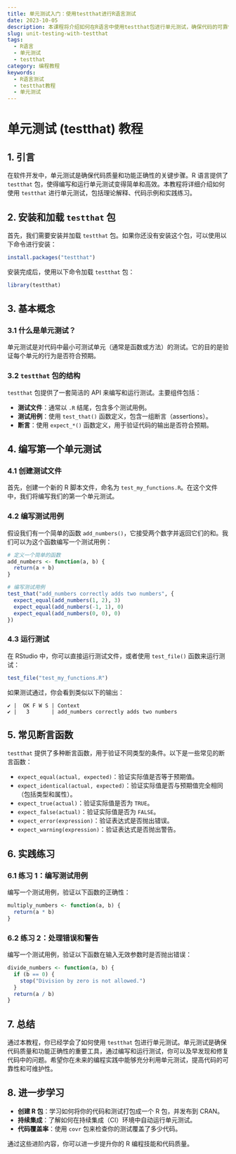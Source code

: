 ```yaml
---
title: 单元测试入门：使用testthat进行R语言测试
date: 2023-10-05
description: 本课程将介绍如何在R语言中使用testthat包进行单元测试，确保代码的可靠性和可维护性。
slug: unit-testing-with-testthat
tags:
  - R语言
  - 单元测试
  - testthat
category: 编程教程
keywords:
  - R语言测试
  - testthat教程
  - 单元测试
---
```


# 单元测试 (testthat) 教程

## 1. 引言

在软件开发中，单元测试是确保代码质量和功能正确性的关键步骤。R 语言提供了 `testthat` 包，使得编写和运行单元测试变得简单和高效。本教程将详细介绍如何使用 `testthat` 进行单元测试，包括理论解释、代码示例和实践练习。

## 2. 安装和加载 `testthat` 包

首先，我们需要安装并加载 `testthat` 包。如果你还没有安装这个包，可以使用以下命令进行安装：

```R
install.packages("testthat")
```

安装完成后，使用以下命令加载 `testthat` 包：

```R
library(testthat)
```

## 3. 基本概念

### 3.1 什么是单元测试？

单元测试是对代码中最小可测试单元（通常是函数或方法）的测试。它的目的是验证每个单元的行为是否符合预期。

### 3.2 `testthat` 包的结构

`testthat` 包提供了一套简洁的 API 来编写和运行测试。主要组件包括：

- **测试文件**：通常以 `.R` 结尾，包含多个测试用例。
- **测试用例**：使用 `test_that()` 函数定义，包含一组断言（assertions）。
- **断言**：使用 `expect_*()` 函数定义，用于验证代码的输出是否符合预期。

## 4. 编写第一个单元测试

### 4.1 创建测试文件

首先，创建一个新的 R 脚本文件，命名为 `test_my_functions.R`。在这个文件中，我们将编写我们的第一个单元测试。

### 4.2 编写测试用例

假设我们有一个简单的函数 `add_numbers()`，它接受两个数字并返回它们的和。我们可以为这个函数编写一个测试用例：

```R
# 定义一个简单的函数
add_numbers <- function(a, b) {
  return(a + b)
}

# 编写测试用例
test_that("add_numbers correctly adds two numbers", {
  expect_equal(add_numbers(1, 2), 3)
  expect_equal(add_numbers(-1, 1), 0)
  expect_equal(add_numbers(0, 0), 0)
})
```

### 4.3 运行测试

在 RStudio 中，你可以直接运行测试文件，或者使用 `test_file()` 函数来运行测试：

```R
test_file("test_my_functions.R")
```

如果测试通过，你会看到类似以下的输出：

```
✔ |  OK F W S | Context
✔ |   3       | add_numbers correctly adds two numbers
```

## 5. 常见断言函数

`testthat` 提供了多种断言函数，用于验证不同类型的条件。以下是一些常见的断言函数：

- `expect_equal(actual, expected)`：验证实际值是否等于预期值。
- `expect_identical(actual, expected)`：验证实际值是否与预期值完全相同（包括类型和属性）。
- `expect_true(actual)`：验证实际值是否为 `TRUE`。
- `expect_false(actual)`：验证实际值是否为 `FALSE`。
- `expect_error(expression)`：验证表达式是否抛出错误。
- `expect_warning(expression)`：验证表达式是否抛出警告。

## 6. 实践练习

### 6.1 练习 1：编写测试用例

编写一个测试用例，验证以下函数的正确性：

```R
multiply_numbers <- function(a, b) {
  return(a * b)
}
```

### 6.2 练习 2：处理错误和警告

编写一个测试用例，验证以下函数在输入无效参数时是否抛出错误：

```R
divide_numbers <- function(a, b) {
  if (b == 0) {
    stop("Division by zero is not allowed.")
  }
  return(a / b)
}
```

## 7. 总结

通过本教程，你已经学会了如何使用 `testthat` 包进行单元测试。单元测试是确保代码质量和功能正确性的重要工具，通过编写和运行测试，你可以及早发现和修复代码中的问题。希望你在未来的编程实践中能够充分利用单元测试，提高代码的可靠性和可维护性。

## 8. 进一步学习

- **创建 R 包**：学习如何将你的代码和测试打包成一个 R 包，并发布到 CRAN。
- **持续集成**：了解如何在持续集成（CI）环境中自动运行单元测试。
- **代码覆盖率**：使用 `covr` 包来检查你的测试覆盖了多少代码。

通过这些进阶内容，你可以进一步提升你的 R 编程技能和代码质量。